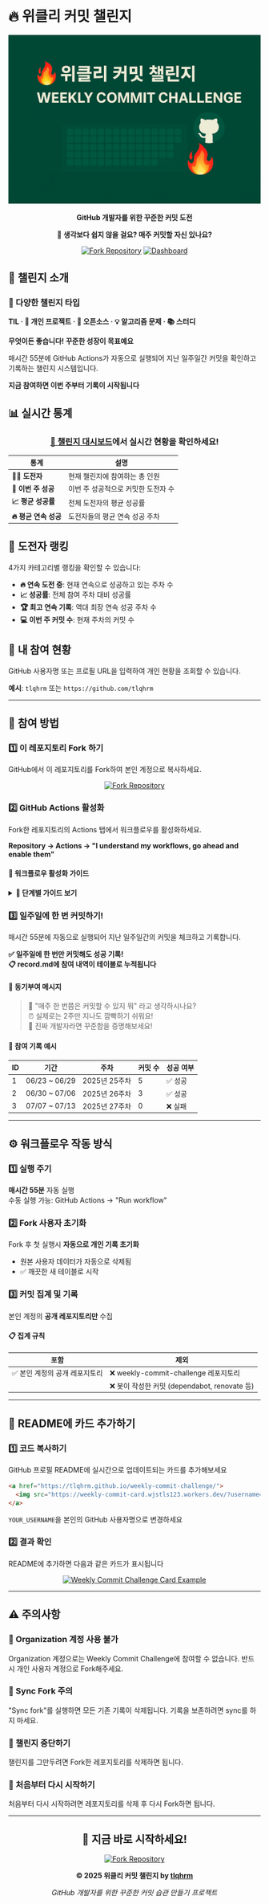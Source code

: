 # 🔥 위클리 커밋 챌린지

<div align="center">

![Weekly Commit Challenge](./docs/images/og.png)

**GitHub 개발자를 위한 꾸준한 커밋 도전**

🤔 **생각보다 쉽지 않을 걸요? 매주 커밋할 자신 있나요?**

[![Fork Repository](https://img.shields.io/badge/⚡_Fork_Repository-brightgreen?style=for-the-badge&logo=github)](https://github.com/tlqhrm/weekly-commit-challenge/fork)
[![Dashboard](https://img.shields.io/badge/🔗_챌린지_대시보드-blue?style=for-the-badge)](https://tlqhrm.github.io/weekly-commit-challenge/)

</div>

## 🎯 챌린지 소개

### 📝 다양한 챌린지 타입
**TIL · 🚀 개인 프로젝트 · 🌟 오픈소스 · 💡 알고리즘 문제 · 📚 스터디**

**무엇이든 좋습니다! 꾸준한 성장이 목표예요**

매시간 55분에 GitHub Actions가 자동으로 실행되어 지난 일주일간 커밋을 확인하고 기록하는 챌린지 시스템입니다.

**지금 참여하면 이번 주부터 기록이 시작됩니다**

## 📊 실시간 통계

<div align="center">

### [🔗 챌린지 대시보드](https://tlqhrm.github.io/weekly-commit-challenge/)에서 실시간 현황을 확인하세요!

| 통계 | 설명 |
|------|------|
| **🏃‍♂️ 도전자** | 현재 챌린지에 참여하는 총 인원 |
| **🎯 이번 주 성공** | 이번 주 성공적으로 커밋한 도전자 수 |
| **📈 평균 성공률** | 전체 도전자의 평균 성공률 |
| **🔥 평균 연속 성공** | 도전자들의 평균 연속 성공 주차 |

</div>

## 🏅 도전자 랭킹

4가지 카테고리별 랭킹을 확인할 수 있습니다:

- **🔥 연속 도전 중**: 현재 연속으로 성공하고 있는 주차 수
- **📈 성공률**: 전체 참여 주차 대비 성공률  
- **🏆 최고 연속 기록**: 역대 최장 연속 성공 주차 수
- **💻 이번 주 커밋 수**: 현재 주차의 커밋 수

## 👤 내 참여 현황

GitHub 사용자명 또는 프로필 URL을 입력하여 개인 현황을 조회할 수 있습니다.

**예시**: `tlqhrm` 또는 `https://github.com/tlqhrm`

---

## 📝 참여 방법

### 1️⃣ 이 레포지토리 Fork 하기

GitHub에서 이 레포지토리를 Fork하여 본인 계정으로 복사하세요.

<div align="center">

[![Fork Repository](https://img.shields.io/badge/⚡_Fork_Repository-brightgreen?style=for-the-badge&logo=github)](https://github.com/tlqhrm/weekly-commit-challenge/fork)

</div>

### 2️⃣ GitHub Actions 활성화

Fork한 레포지토리의 Actions 탭에서 워크플로우를 활성화하세요.

**Repository → Actions → "I understand my workflows, go ahead and enable them"**

#### 📸 워크플로우 활성화 가이드

<details>
<summary><strong>🔽 단계별 가이드 보기</strong></summary>

#### **1단계: Actions 활성화 허용**
![GitHub Actions 활성화 허용](./docs/images/allow-action.png)

"I understand my workflows, go ahead and enable them" 버튼을 클릭하여 Actions를 허용하세요.

#### **2단계: 워크플로우 활성화**  
![워크플로우 활성화 버튼 클릭](./docs/images/enable-action.png)

"Weekly Commit Tracker" 워크플로우의 "Enable workflow" 버튼을 클릭하여 활성화하세요.

#### **3단계: 수동 실행 (선택사항)**
즉시 기록을 시작하려면 "Run workflow" 버튼을 클릭하여 수동으로 실행하세요.

</details>

### 3️⃣ 일주일에 한 번 커밋하기!

매시간 55분에 자동으로 실행되어 지난 일주일간의 커밋을 체크하고 기록합니다.

**✅ 일주일에 한 번만 커밋해도 성공 기록!**  
**📋 record.md에 참여 내역이 테이블로 누적됩니다**

#### 💪 동기부여 메시지

> 💪 "매주 한 번쯤은 커밋할 수 있지 뭐" 라고 생각하시나요?  
> ⏰ 실제로는 2주만 지나도 깜빡하기 쉬워요!  
> 🎯 진짜 개발자라면 꾸준함을 증명해보세요!

#### 📝 참여 기록 예시

| ID | 기간 | 주차 | 커밋 수 | 성공 여부 |
|---|---|---|---|---|
| 1 | 06/23 ~ 06/29 | 2025년 25주차 | 5 | ✅ 성공 |
| 2 | 06/30 ~ 07/06 | 2025년 26주차 | 3 | ✅ 성공 |
| 3 | 07/07 ~ 07/13 | 2025년 27주차 | 0 | ❌ 실패 |

---

## ⚙️ 워크플로우 작동 방식

### 1️⃣ 실행 주기
**매시간 55분** 자동 실행  
수동 실행 가능: GitHub Actions → "Run workflow"

### 2️⃣ Fork 사용자 초기화
Fork 후 첫 실행시 **자동으로 개인 기록 초기화**

- 원본 사용자 데이터가 자동으로 삭제됨
- ✅ 깨끗한 새 테이블로 시작

### 3️⃣ 커밋 집계 및 기록

본인 계정의 **공개 레포지토리만** 수집

#### 📋 집계 규칙

| 포함 | 제외 |
|------|------|
| ✅ 본인 계정의 공개 레포지토리 | ❌ weekly-commit-challenge 레포지토리 |
| | ❌ 봇이 작성한 커밋 (dependabot, renovate 등) |

---

## 🎨 README에 카드 추가하기

### 1️⃣ 코드 복사하기

GitHub 프로필 README에 실시간으로 업데이트되는 카드를 추가해보세요

```markdown
<a href="https://tlqhrm.github.io/weekly-commit-challenge/">
  <img src="https://weekly-commit-card.wjstls123.workers.dev/?username=YOUR_USERNAME" alt="Weekly Commit Challenge" />
</a>
```

`YOUR_USERNAME`을 본인의 GitHub 사용자명으로 변경하세요

### 2️⃣ 결과 확인

README에 추가하면 다음과 같은 카드가 표시됩니다

<div align="center">

<a href="https://tlqhrm.github.io/weekly-commit-challenge/">
  <img src="https://weekly-commit-card.wjstls123.workers.dev/?username=tlqhrm" alt="Weekly Commit Challenge Card Example" />
</a>

</div>

---

## ⚠️ 주의사항

### 🏢 Organization 계정 사용 불가
Organization 계정으로는 Weekly Commit Challenge에 참여할 수 없습니다. 반드시 개인 사용자 계정으로 Fork해주세요.

### 🔄 Sync Fork 주의
"Sync fork"를 실행하면 모든 기존 기록이 삭제됩니다. 기록을 보존하려면 sync를 하지 마세요.

### 🛑 챌린지 중단하기
챌린지를 그만두려면 Fork한 레포지토리를 삭제하면 됩니다.

### 🔄 처음부터 다시 시작하기
처음부터 다시 시작하려면 레포지토리를 삭제 후 다시 Fork하면 됩니다.

---

<div align="center">

## 🚀 지금 바로 시작하세요!

[![Fork Repository](https://img.shields.io/badge/⚡_Fork_Repository-brightgreen?style=for-the-badge&logo=github)](https://github.com/tlqhrm/weekly-commit-challenge/fork)

**© 2025 위클리 커밋 챌린지 by [tlqhrm](https://github.com/tlqhrm)**

*GitHub 개발자를 위한 꾸준한 커밋 습관 만들기 프로젝트*

</div>

